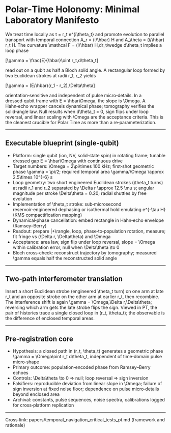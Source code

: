 # Polar‑Time Holonomy: Minimal Laboratory Manifesto

We treat time locally as t = r_t e^{i\theta_t} and promote evolution to parallel transport with temporal connection A_r = (i/\hbar) H and A_\theta = (i/\hbar) r_t H. The curvature \mathcal F = (i/\hbar) H\,dr_t\wedge d\theta_t implies a loop phase

\[\gamma = \frac{E}{\hbar}\oint r_t\,d\theta_t\]

read out on a qubit as half a Bloch solid angle. A rectangular loop formed by two Euclidean strokes at radii r_1, r_2 yields

\[\gamma = (E/\hbar)(r_1 - r_2)\,\Delta\theta\]

orientation‑sensitive and independent of pulse micro‑details. In a dressed‑qubit frame with E = \hbar\Omega, the slope is \Omega. A Hahn‑echo wrapper cancels dynamical phase; tomography verifies the solid‑angle law. Null results when d\theta_t = 0, sign flips under loop reversal, and linear scaling with \Omega are the acceptance criteria. This is the cleanest crucible for Polar Time as more than a re‑parameterization.

---

## Executable blueprint (single‑qubit)

- Platform: single qubit (ion, NV, solid‑state spin) in rotating frame; tunable dressed gap E = \hbar\Omega with continuous drive
- Target numbers: \Omega = 2\pi\times 100 kHz; first‑shot geometric phase \gamma = \pi/2; required temporal area \gamma/\Omega \approx 2.5\times 10^{-6} s
- Loop geometry: two short engineered Euclidean strokes (\theta_t turns) at radii r_1 and r_2 separated by \Delta r \approx 12.5 \mu s; angular magnitude per stroke \Delta\theta = 0.20; radial shuttles by free evolution
- Implementation of \theta_t stroke: sub‑microsecond reservoir‑engineered dephasing or isothermal hold emulating e^{-\tau H} (KMS compactification mapping)
- Dynamical‑phase cancellation: embed rectangle in Hahn‑echo envelope (Ramsey–Berry)
- Readout: prepare |+\rangle, loop, phase‑to‑population rotation, measure; fit fringe vs (\Delta r, \Delta\theta) and \Omega
- Acceptance: area law, sign flip under loop reversal, slope = \Omega within calibration error, null when \Delta\theta \to 0
- Bloch cross‑check: reconstruct trajectory by tomography; measured \gamma equals half the reconstructed solid angle

---

## Two‑path interferometer translation

Insert a short Euclidean strobe (engineered \theta_t turn) on one arm at late r_t and an opposite strobe on the other arm at earlier r_t, then recombine. The interference shift is again \gamma = \Omega\,\Delta r\,\Delta\theta; reversing which arm gets the late strobe flips the sign. Viewed in PT, the pair of histories trace a single closed loop in (r_t, \theta_t); the observable is the difference of enclosed temporal areas.

---

## Pre‑registration core

- Hypothesis: a closed path in (r_t, \theta_t) generates a geometric phase \gamma = \Omega\oint r_t d\theta_t, independent of time‑domain pulse micro‑shape
- Primary outcome: population‑encoded phase from Ramsey–Berry echoes
- Controls: \Delta\theta \to 0 ⇒ null; loop reversal ⇒ sign inversion
- Falsifiers: reproducible deviation from linear slope in \Omega; failure of sign inversion at fixed noise floor; dependence on pulse micro‑details beyond enclosed area
- Archival: constants, pulse sequences, noise spectra, calibrations logged for cross‑platform replication

---

Cross‑link: papers/temporal_navigation_critical_tests_pt.md (framework and rationale)